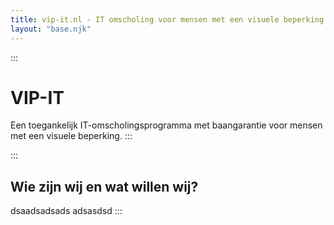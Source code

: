 ```yaml
---
title: vip-it.nl - IT omscholing voor mensen met een visuele beperking
layout: "base.njk"
---
```


:::
# VIP-IT
Een toegankelijk IT-omscholingsprogramma met baangarantie voor mensen met een visuele beperking.
:::

:::
## Wie zijn wij en wat willen wij?
dsaadsadsads
adsasdsd
:::